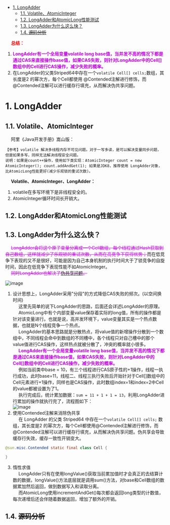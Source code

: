 
<!-- TOC -->

- [1. LongAdder](#1-longadder)
    - [1.1. Volatile、AtomicInteger](#11-volatileatomicinteger)
    - [1.2. LongAdder和AtomicLong性能测试](#12-longadder和atomiclong性能测试)
    - [1.3. LongAdder为什么这么快？](#13-longadder为什么这么快)
    - [1.4. ~~源码分析~~](#14-源码分析)

<!-- /TOC -->

&emsp; **<font color = "red">总结：</font>**  
1. **<font color = "clime">LongAdder有一个全局变量volatile long base值，当并发不高的情况下都是通过CAS来直接操作base值，如果CAS失败，则针对LongAdder中的Cell[]数组中的Cell进行CAS操作，减少失败的概率。</font>**  
2. 在LongAdder的父类Striped64中存在一个`volatile Cell[] cells;`数组，其长度是2 的幂次方，每个Cell都使用 @Contended注解进行修饰，而@Contended注解可以进行缓存行填充，从而解决伪共享问题。  

# 1. LongAdder 
## 1.1. Volatile、AtomicInteger
&emsp; 阿里《Java开发手册》嵩山版：   

    【参考】volatile 解决多线程内存不可见问题。对于一写多读，是可以解决变量同步问题，但是如果多写，同样无法解决线程安全问题。  
    说明：如果是count++操作，使用如下类实现：AtomicInteger count = new AtomicInteger(); count.addAndGet(1); 如果是JDK8，推荐使用 LongAdder对象，比AtomicLong性能更好(减少乐观锁的重试次数)。  


&emsp; **Volatile、AtomicInteger、LongAdder：**  
1. volatile在多写环境下是非线程安全的。  
2. AtomicInteger循环时间长开销大。  

## 1.2. LongAdder和AtomicLong性能测试  

<!-- 
阿里为什么推荐使用LongAdder，而不是volatile？ 
https://mp.weixin.qq.com/s/lpk5l4m0oFpPDDf6fl8mmQ
-->

## 1.3. LongAdder为什么这么快？ 
&emsp; <font color = "clime">~~LongAdder会将这个原子变量分离成一个Cell数组，每个线程通过Hash获取到自己数组，这样就减少了乐观锁的重试次数，从而在高竞争下获得优势；</font>而在低竞争下表现的又不是很好，可能是因为自己本身机制的执行时间大于了锁竞争的自旋时间，因此在低竞争下表现性能不如AtomicInteger。~~  
&emsp; <font color = "clime">~~同时LongAdder也解决了[伪共享问题](/docs/java/concurrent/PseudoSharing.md)。~~</font>  

![image](https://gitee.com/wt1814/pic-host/raw/master/images/java/concurrent/concurrent-35.png)   
1. 设计思想上，LongAdder采用"分段"的方式降低CAS失败的频次。(以空间换时间)  
&emsp; 这里先简单的说下LongAdder的思路，后面还会详述LongAdder的原理。  
&emsp; AtomicLong中有个内部变量value保存着实际的long值，所有的操作都是针对该变量进行。也就是说，高并发环境下，value变量其实是一个热点数据，也就是N个线程竞争一个热点。  
&emsp; LongAdder的基本思路就是分散热点，将value值的新增操作分散到一个数组中，不同线程会命中到数组的不同槽中，各个线程只对自己槽中的那个value值进行CAS操作，这样热点就被分散了，冲突的概率就小很多。  
&emsp; **<font color = "clime">LongAdder有一个全局变量volatile long base值，当并发不高的情况下都是通过CAS来直接操作base值，如果CAS失败，则针对LongAdder中的Cell[]数组中的Cell进行CAS操作，减少失败的概率。</font>**  
&emsp; 例如当前类中base = 10，有三个线程进行CAS原子性的+1操作，线程一执行成功，此时base=11，线程二、线程三执行失败后开始针对于Cell[]数组中的Cell元素进行+1操作，同样也是CAS操作，此时数组index=1和index=2中Cell的value都被设置为了1。  
&emsp; 执行完成后，统计累加数据：`sum = 11 + 1 + 1 = 13`，利用LongAdder进行累加的操作就执行完了，流程图如下：  
![image](https://gitee.com/wt1814/pic-host/raw/master/images/java/concurrent/concurrent-36.png)   
2. 使用Contended注解来消除伪共享  
&emsp; 在 LongAdder 的父类 Striped64 中存在一个`volatile Cell[] cells;` 数组，其长度是2 的幂次方，每个Cell都使用@Contended注解进行修饰，而@Contended注解可以进行缓存行填充，从而解决伪共享问题。伪共享会导致缓存行失效，缓存一致性开销变大。  

```java
@sun.misc.Contended static final class Cell {

}
```
3. 惰性求值  
&emsp; LongAdder只有在使用longValue()获取当前累加值时才会真正的去结算计数的数据，longValue()方法底层就是调用sum()方法，对base和Cell数组的数据累加然后返回，做到数据写入和读取分离。  
&emsp; 而AtomicLong使用incrementAndGet()每次都会返回long类型的计数值，每次递增后还会伴随着数据返回，增加了额外的开销。  

<!-- 
&emsp; 即LongAdder每个线程拥有自己的槽，各个线程一般只对自己槽中的那个值进行CAS操作。  
&emsp; 比如有三个线程同时对value增加1，那么value = 1 + 1 + 1 = 3  
&emsp; 但是对于LongAdder来说，内部有一个base变量，一个Cell[]数组。  

    * base变量：非竞争条件下，直接累加到该变量上  
    * Cell[\]数组：竞争条件下，累加个各个线程自己的槽Cell[i]中  

&emsp;最终结果的计算是下面这个形式：  
![image](https://gitee.com/wt1814/pic-host/raw/master/images/java/concurrent/concurrent-37.png)   
-->

## 1.4. ~~源码分析~~  
<!--
https://www.bilibili.com/video/BV1KE411K7Ts?p=2&spm_id_from=pageDriver
https://www.bilibili.com/video/BV1KE411K7Ts?p=3&spm_id_from=pageDriver
比AtomicLong更优秀的LongAdder确定不来了解一下吗？ 
https://mp.weixin.qq.com/s/rJAIoZLe9lnEcTj3SmgIZw
https://blog.csdn.net/jiangtianjiao/article/details/103844801/
-->
